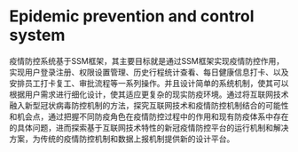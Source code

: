 # Epidemic prevention and control system
疫情防控系统基于SSM框架，其主要目标就是通过SSM框架实现疫情防控作用，实现用户登录注册、权限设置管理、历史行程统计查看、每日健康信息打卡、以及安排员工打卡复工、审批流程等一系列操作。并且设计简单的系统机制，使其可以根据用户需求进行细化设计，使其适应更复杂的现实防疫环境。通过将互联网技术融入新型冠状病毒防控机制的方法，探究互联网技术和疫情防控机制结合的可能性和机会点，通过把握不同防疫角色在疫情防控过程中的作用和现有防疫体系中存在的具体问题，进而探索基于互联网技术特性的新冠疫情防控平台的运行机制和解决方案，为传统的疫情防控机制和数据上报机制提供新的设计平台。
